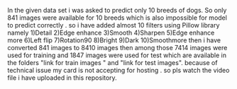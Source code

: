 In the given data set i was asked to predict only 10 breeds of dogs. So only 841 images were available for 10 breeds which is also impossible for model to predict correctly . so i have added almost 10 filters using Pillow library namely 
1)Detail
2)Edge enhance
3)Smooth
4)Sharpen
5)Edge enhance more 
6)Left flip
7)Rotation90
8)Bright
9)Dark
10)Smoothmore
then i have converted 841 images to 8410 images
then among those 7414 images were used for training and 1847 images were used for test which are available in the folders "link for train images " and "link for test images".
because of technical issue my card is not accepting for hosting . so pls watch the video file i have uploaded in this repository.
